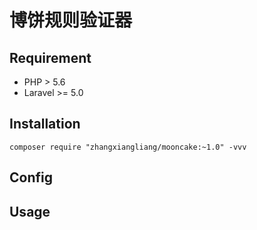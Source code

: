 # 博饼规则验证器

## Requirement
* PHP > 5.6
* Laravel >= 5.0

## Installation
```
composer require "zhangxiangliang/mooncake:~1.0" -vvv
```

## Config

## Usage
